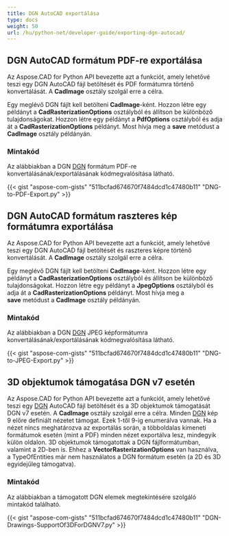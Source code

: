 ```yaml
---
title: DGN AutoCAD exportálása
type: docs
weight: 50
url: /hu/python-net/developer-guide/exporting-dgn-autocad/
---
```


## **DGN AutoCAD formátum PDF-re exportálása**

Az Aspose.CAD for Python API bevezette azt a funkciót, amely lehetővé teszi egy DGN AutoCAD fájl betöltését és PDF formátumra történő konvertálását. A **CadImage** osztály szolgál erre a célra.

Egy meglévő DGN fájlt kell betölteni **CadImage**-ként. Hozzon létre egy példányt a **CadRasterizationOptions** osztályból és állítson be különböző tulajdonságokat. Hozzon létre egy példányt a **PdfOptions** osztályból és adja át a **CadRasterizationOptions** példányt. Most hívja meg a **save** metódust a **CadImage** osztály példányán.

### Mintakód

Az alábbiakban a DGN [DGN](https://docs.fileformat.com/cad/dgn/) formátum PDF-re konvertálásának/exportálásának kódmegvalósítása látható.


{{< gist "aspose-com-gists" "511bcfad674670f7484dcd1c47480b11" "DNG-to-PDF-Export.py" >}}


## **DGN AutoCAD formátum raszteres kép formátumra exportálása**

Az Aspose.CAD for Python API bevezette azt a funkciót, amely lehetővé teszi egy DGN AutoCAD fájl betöltését és raszteres képre történő konvertálását. A **CadImage** osztály szolgál erre a célra.

Egy meglévő DGN fájlt kell betölteni **CadImage**-ként. Hozzon létre egy példányt a **CadRasterizationOptions** osztályból és állítson be különböző tulajdonságokat. Hozzon létre egy példányt a **JpegOptions** osztályból és adja át a **CadRasterizationOptions** példányt. Most hívja meg a **save** metódust a **CadImage** osztály példányán.

### Mintakód

Az alábbiakban a DGN [DGN](https://docs.fileformat.com/cad/dgn/) JPEG képformátumra konvertálásának/exportálásának kódmegvalósítása látható.

{{< gist "aspose-com-gists" "511bcfad674670f7484dcd1c47480b11" "DNG-to-JPEG-Export.py" >}}

## **3D objektumok támogatása DGN v7 esetén**

Az Aspose.CAD for Python API bevezette azt a funkciót, amely lehetővé teszi egy [DGN](https://docs.fileformat.com/cad/dgn/) AutoCAD fájl betöltését és a 3D objektumok támogatását DGN v7 esetén. A **CadImage** osztály szolgál erre a célra. Minden [DGN](https://docs.fileformat.com/cad/dgn/) kép 9 előre definiált nézetet támogat. Ezek 1-től 9-ig enumerálva vannak. Ha a nézet nincs meghatározva az exportálás során, a többoldalas kimeneti formátumok esetén (mint a PDF) minden nézet exportálva lesz, mindegyik külön oldalon. 3D objektumok támogatottak a DGN fájlformátumban, valamint a 2D-ben is. Ehhez a **VectorRasterizationOptions** van használva, a TypeOfEntities már nem használatos a DGN formátum esetén (a 2D és 3D egyidejűleg támogatva).

### Mintakód

Az alábbiakban a támogatott DGN elemek megtekintésére szolgáló mintakód található.


{{< gist "aspose-com-gists" "511bcfad674670f7484dcd1c47480b11" "DGN-Drawings-SupportOf3DForDGNV7.py" >}}
